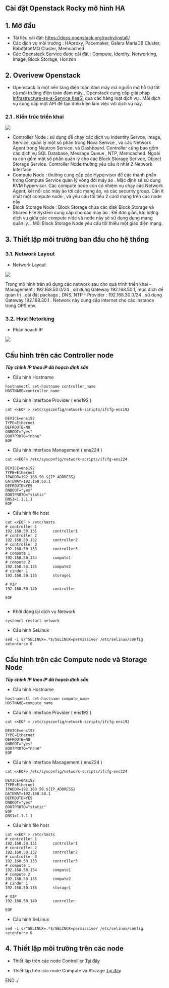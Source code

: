 

## Cài đặt Openstack Rocky mô hình HA


## 1. Mở đầu

- Tài liệu cài đặt: https://docs.openstack.org/rocky/install/ 
- Các dịch vụ môi trường : HAproxy, Pacemaker, Galera MariaDB Cluster, RabđặtbitMQ Cluster, Memcached
- Các Openstack Service được cài đặt : Compute, Identity, Networking, Image, Block Storage, Horizon 

## 2.  Overivew Openstack

- Openstack là một nền tảng điện toán đám mây mã nguồn mở hỗ trợ tất cả môi trường điện toán đám mây . Openstack cung cấp giải pháp [Infrastructure-as-a-Service (IaaS)](https://docs.openstack.org/install-guide/common/glossary.html#term-infrastructure-as-a-service-iaas) qua các hàng loạt dịch vụ . Mỗi dịch vụ cung cấp một API để tạo điều kiện làm việc với dịch vụ này. 


### 2.1 . Kiến trúc triển khai

![](https://i.imgur.com/Ds7YpXx.png)

- Controller Node : sử dụng để chạy các dịch vụ Indentity Servce, Image, Service, quản lý một số  phần trong Nova Serivce , và các Network Agent trong Neutron Service. và Dashboard. Controller cũng bao gồm các dịch vụ SQL Database, Message Queue , NTP, Memcached. Ngoài ra còn gồm một số phần quản lý cho các Block Storage Serivce, Object Storage Service. Controller Node thường yêu cầu ít nhất 2 Network Interface
- Compute Node : thường cung cấp các Hypervisor để các thành phần trong Compute Service quản lý vòng đời máy ảo . Mặc định sẽ sử dụng KVM hypervisor. Các compute node còn có nhiệm vụ chạy các Network Agent, kết nối các máy ảo tới các mạng ảo, và các security group. Cần ít nhất một compute node , và yêu cầu tối tiểu 2 card mạng trên các node này
- Block Storage Node :  Block Storage  chứa các disk  Block Storage và Shared File System cung cấp cho các máy ảo . Để đơn giản, lưu lượng dịch vụ giữa các compute nide và node này sẽ sử dụng dụng mạng quản lý. . Mỗi Block Storage Node  yêu cầu tối thiểu một giao diện mạng.


## 3. Thiết lập môi trường ban đầu cho hệ thống


### 3.1. Network Layout

- Network Layout

![](https://i.imgur.com/52nKVOx.png)

Trong mô hình trên sử dụng các network sau cho quá trình triển khai
	- Management : 192.168.50.0/24 , sử dụng Gateway 192.168.50.1, mục đích để quản trị , cài đặt package , DNS, NTP
	- Provider : 192.168.30.0/24 , sử dụng Gateway 192.168.30.1 . Network này cung cấp internet cho các instance trong OPS env. 


### 3.2. Host Netorking

 - Phân hoạch IP


![](https://i.imgur.com/sHr89gD.png)


##  Cấu hình trên các Controller node


***Tùy chỉnh IP theo IP đã hoạch định sẵn*** 

- Cấu hình Hostname
```
hostnamectl set-hostname controller_name
HOSTNAME=controller_name
```
- Cấu hình interface Provider  ( ens192 )
```
cat <<EOF > /etc/sysconfig/network-scripts/ifcfg-ens192

DEVICE=ens192
TYPE=Ethernet
DEFROUTE=NO
ONBOOT="yes"
BOOTPROTO="none"
EOF
```
- Cấu hình interface Management ( ens224 ) 
```
cat <<EOF> /etc/sysconfig/network-scripts/ifcfg-ens224

DEVICE=ens192
TYPE=Ethernet
IPADDR=192.168.50.${IP_ADDRESS}
GATEWAY=192.168.50.1
DEFROUTE=YES
ONBOOT="yes"
BOOTPROTO="static"
DNS1=1.1.1.1
EOF
```

- Cấu hình file host
```
cat <<EOF > /etc/hosts
# controller 1
192.168.50.131       controller1
# controller 2
192.168.50.132       controller2
# controller 3
192.168.50.133       controller3
# compute 1
192.168.50.134       compute1
# compute 2
192.168.50.135       compute2
# cinder 1
192.168.50.136		 storage1

# VIP
192.168.50.140 		 controller

EOF


```

- Khởi động lại dịch vụ Network
```
systemcl restart network
```


- Cấu hình SeLinux
```
sed -i s/^SELINUX=.*$/SELINUX=permissive/ /etc/selinux/config
setenforce 0
```



##  Cấu hình trên các Compute node và Storage Node

***Tùy chỉnh IP theo IP đã hoạch định sẵn*** 

- Cấu hình Hostname
```
hostnamectl set-hostname compute_name
HOSTNAME=compute_name
```
- Cấu hình interface Provider  ( ens192 )
```
cat <<EOF > /etc/sysconfig/network-scripts/ifcfg-ens192

DEVICE=ens192
TYPE=Ethernet
DEFROUTE=NO
ONBOOT="yes"
BOOTPROTO="none"
EOF
```
- Cấu hình interface Management ( ens224 ) 
```
cat <<EOF> /etc/sysconfig/network-scripts/ifcfg-ens224

DEVICE=ens192
TYPE=Ethernet
IPADDR=192.168.50.${IP_ADDRESS}
GATEWAY=192.168.50.1
DEFROUTE=YES
ONBOOT="yes"
BOOTPROTO="static"
EOF
DNS1=1.1.1.1
```

- Cấu hình file host
```
cat <<EOF > /etc/hosts
# controller 1
192.168.50.131       controller1
# controller 2
192.168.50.132       controller2
# controller 3
192.168.50.133       controller3
# compute 1
192.168.50.134       compute1
# compute 2
192.168.50.135       compute2
# cinder 1
192.168.50.136		 storage1

# VIP
192.168.50.140 		 controller

EOF
```

- Cấu hình SeLinux
```
sed -i s/^SELINUX=.*$/SELINUX=permissive/ /etc/selinux/config
setenforce 0
```

## 4. Thiết lập  môi trường trên các node

- Thiết lập trên các node Controlller [Tại đây](Setup_phase/1.ENV/controller.md)

- Thiết lập trên các node Compute và Storage [Tại đây](Setup_phase/1.ENV/othernode.md)


END ./